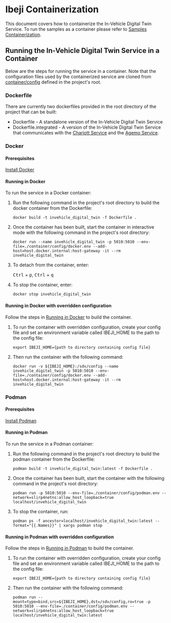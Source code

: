 # Ibeji Containerization

This document covers how to containerize the In-Vehicle Digital Twin Service. To run the samples as
a container please refer to [Samples Containerization](../samples/container/README.md).

## Running the In-Vehicle Digital Twin Service in a Container

Below are the steps for running the service in a container. Note that the configuration files used
by the containerized service are cloned from [container/config](./container/config/) defined in the
project's root.

### Dockerfile

There are currently two dockerfiles provided in the root directory of the project that can be built:

- Dockerfile - A standalone version of the In-Vehicle Digital Twin Service
- Dockerfile.integrated - A version of the In-Vehicle Digital Twin Service that communicates with
the [Chariott Service](https://github.com/eclipse-chariott/chariott) and the
[Agemo Service](https://github.com/eclipse-chariott/Agemo).

### Docker

#### Prerequisites

[Install Docker](https://docs.docker.com/engine/install/)

#### Running in Docker

To run the service in a Docker container:

1. Run the following command in the project's root directory to build the docker container from the
Dockerfile:

    ```shell
    docker build -t invehicle_digital_twin -f Dockerfile .
    ```

1. Once the container has been built, start the container in interactive mode with the following
command in the project's root directory:

    ```shell
    docker run --name invehicle_digital_twin -p 5010:5010 --env-file=./container/config/docker.env --add-host=host.docker.internal:host-gateway -it --rm invehicle_digital_twin
    ```

1. To detach from the container, enter:

    <kbd>Ctrl</kbd> + <kbd>p</kbd>, <kbd>Ctrl</kbd> + <kbd>q</kbd>

1. To stop the container, enter:

    ```shell
    docker stop invehicle_digital_twin
    ```

#### Running in Docker with overridden configuration

Follow the steps in [Running in Docker](#running-in-docker) to build the container.

1. To run the container with overridden configuration, create your config file and set an
environment variable called IBEJI_HOME to the path to the config file:

    ```shell
    export IBEJI_HOME={path to directory containing config file}
    ```

1. Then run the container with the following command:

    ```shell
    docker run -v ${IBEJI_HOME}:/sdv/config --name invehicle_digital_twin -p 5010:5010 --env-file=./container/config/docker.env --add-host=host.docker.internal:host-gateway -it --rm invehicle_digital_twin
    ```

### Podman

#### Prerequisites

[Install Podman](https://podman.io/docs/installation)

#### Running in Podman

To run the service in a Podman container:

1. Run the following command in the project's root directory to build the podman container from the
Dockerfile:

    ```shell
    podman build -t invehicle_digital_twin:latest -f Dockerfile .
    ```

1. Once the container has been built, start the container with the following command in the
project's root directory:

    ```shell
    podman run -p 5010:5010 --env-file=./container/config/podman.env --network=slirp4netns:allow_host_loopback=true localhost/invehicle_digital_twin
    ```

1. To stop the container, run:

    ```shell
    podman ps -f ancestor=localhost/invehicle_digital_twin:latest --format="{{.Names}}" | xargs podman stop
    ```

#### Running in Podman with overridden configuration

Follow the steps in [Running in Podman](#running-in-podman) to build the container.

1. To run the container with overridden configuration, create your config file and set an
environment variable called IBEJI_HOME to the path to the config file:

    ```shell
    export IBEJI_HOME={path to directory containing config file}
    ```

1. Then run the container with the following command:

    ```shell
    podman run --mount=type=bind,src=${IBEJI_HOME},dst=/sdv/config,ro=true -p 5010:5010 --env-file=./container/config/podman.env --network=slirp4netns:allow_host_loopback=true localhost/invehicle_digital_twin:latest
    ```
